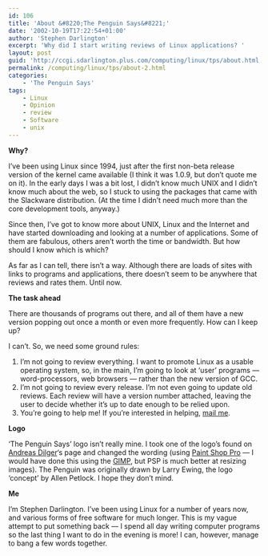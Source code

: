 ```yaml
---
id: 106
title: 'About &#8220;The Penguin Says&#8221;'
date: '2002-10-19T17:22:54+01:00'
author: 'Stephen Darlington'
excerpt: 'Why did I start writing reviews of Linux applications? '
layout: post
guid: 'http://ccgi.sdarlington.plus.com/computing/linux/tps/about.html'
permalink: /computing/linux/tps/about-2.html
categories:
    - 'The Penguin Says'
tags:
    - Linux
    - Opinion
    - review
    - Software
    - unix
---
```


**Why?**

I’ve been using Linux since 1994, just after the first non-beta release version of the kernel came available (I think it was 1.0.9, but don’t quote me on it). In the early days I was a bit lost, I didn’t know much UNIX and I didn’t know much about the web, so I stuck to using the packages that came with the Slackware distribution. (At the time I didn’t need much more than the core development tools, anyway.)

Since then, I’ve got to know more about UNIX, Linux and the Internet and have started downloading and looking at a number of applications. Some of them are fabulous, others aren’t worth the time or bandwidth. But how should I know which is which?

As far as I can tell, there isn’t a way. Although there are loads of sites with links to programs and applications, there doesn’t seem to be anywhere that reviews and rates them. Until now.

**The task ahead**

There are thousands of programs out there, and all of them have a new version popping out once a month or even more frequently. How can I keep up?

I can’t. So, we need some ground rules:

1. I’m not going to review everything. I want to promote Linux as a usable operating system, so, in the main, I’m going to look at ‘user’ programs — word-processors, web browsers — rather than the new version of GCC.
2. I’m not going to review every release. I’m not even going to update old reviews. Each review will have a version number attached, leaving the user to decide whether it’s up to date enough to be relied upon.
3. You’re going to help me! If you’re interested in helping, [mail me](/about/contact-me/).

**Logo**

‘The Penguin Says’ logo isn’t really mine. I took one of the logo’s found on [Andreas Dilger](http://www-mddsp.enel.ucalgary.ca/People/adilger/logo/)‘s page and changed the wording (using [Paint Shop Pro](http://www.jasc.com) — I would have done this using the [GIMP](http://www.gimp.org), but PSP is much better at resizing images). The Penguin was originally drawn by Larry Ewing, the logo ‘concept’ by Allen Petlock. I hope they don’t mind.

**Me**

I’m Stephen Darlington. I’ve been using Linux for a number of years now, and various forms of free software for much longer. This is my vague attempt to put something back — I spend all day writing computer programs so the last thing I want to do in the evening is more! I can, however, manage to bang a few words together.